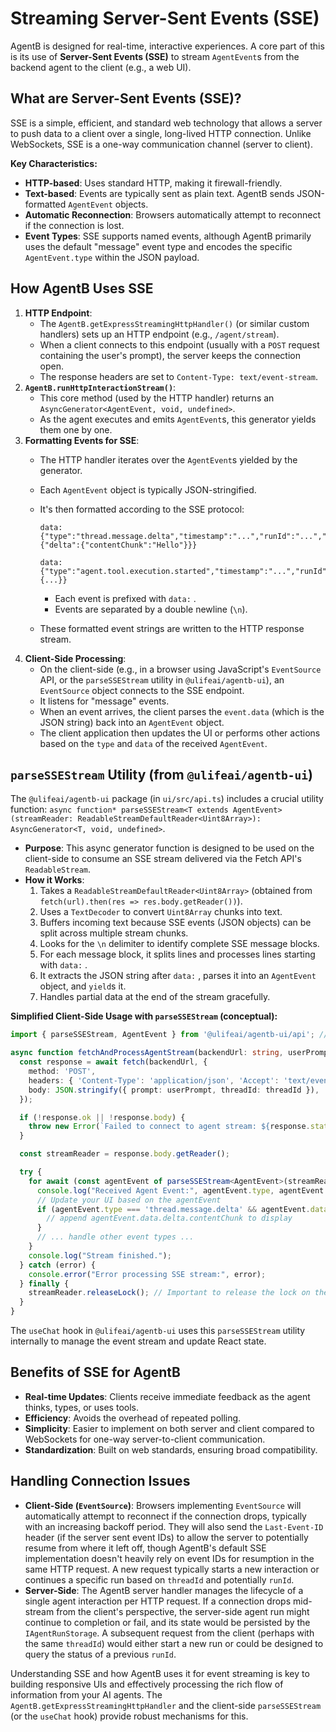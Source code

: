 # Streaming Server-Sent Events (SSE)

AgentB is designed for real-time, interactive experiences. A core part of this is its use of **Server-Sent Events (SSE)** to stream `AgentEvent`s from the backend agent to the client (e.g., a web UI).

## What are Server-Sent Events (SSE)?

SSE is a simple, efficient, and standard web technology that allows a server to push data to a client over a single, long-lived HTTP connection. Unlike WebSockets, SSE is a one-way communication channel (server to client).

**Key Characteristics:**

* **HTTP-based**: Uses standard HTTP, making it firewall-friendly.
* **Text-based**: Events are typically sent as plain text. AgentB sends JSON-formatted `AgentEvent` objects.
* **Automatic Reconnection**: Browsers automatically attempt to reconnect if the connection is lost.
* **Event Types**: SSE supports named events, although AgentB primarily uses the default "message" event type and encodes the specific `AgentEvent.type` within the JSON payload.

## How AgentB Uses SSE

1. **HTTP Endpoint**:
   * The `AgentB.getExpressStreamingHttpHandler()` (or similar custom handlers) sets up an HTTP endpoint (e.g., `/agent/stream`).
   * When a client connects to this endpoint (usually with a `POST` request containing the user's prompt), the server keeps the connection open.
   * The response headers are set to `Content-Type: text/event-stream`.
2. **`AgentB.runHttpInteractionStream()`**:
   * This core method (used by the HTTP handler) returns an `AsyncGenerator<AgentEvent, void, undefined>`.
   * As the agent executes and emits `AgentEvent`s, this generator yields them one by one.
3. **Formatting Events for SSE**:
   * The HTTP handler iterates over the `AgentEvent`s yielded by the generator.
   * Each `AgentEvent` object is typically JSON-stringified.
   *   It's then formatted according to the SSE protocol:

       ```
       data: {"type":"thread.message.delta","timestamp":"...","runId":"...","data":{"delta":{"contentChunk":"Hello"}}}

       data: {"type":"agent.tool.execution.started","timestamp":"...","runId":"...","data":{...}}

       ```

       * Each event is prefixed with `data:` .
       * Events are separated by a double newline (`\n`).
   * These formatted event strings are written to the HTTP response stream.
4. **Client-Side Processing**:
   * On the client-side (e.g., in a browser using JavaScript's `EventSource` API, or the `parseSSEStream` utility in `@ulifeai/agentb-ui`), an `EventSource` object connects to the SSE endpoint.
   * It listens for "message" events.
   * When an event arrives, the client parses the `event.data` (which is the JSON string) back into an `AgentEvent` object.
   * The client application then updates the UI or performs other actions based on the `type` and `data` of the received `AgentEvent`.

## `parseSSEStream` Utility (from `@ulifeai/agentb-ui`)

The `@ulifeai/agentb-ui` package (in `ui/src/api.ts`) includes a crucial utility function: `async function* parseSSEStream<T extends AgentEvent>(streamReader: ReadableStreamDefaultReader<Uint8Array>): AsyncGenerator<T, void, undefined>`.

* **Purpose**: This async generator function is designed to be used on the client-side to consume an SSE stream delivered via the Fetch API's `ReadableStream`.
* **How it Works**:
  1. Takes a `ReadableStreamDefaultReader<Uint8Array>` (obtained from `fetch(url).then(res => res.body.getReader())`).
  2. Uses a `TextDecoder` to convert `Uint8Array` chunks into text.
  3. Buffers incoming text because SSE events (JSON objects) can be split across multiple stream chunks.
  4. Looks for the `\n` delimiter to identify complete SSE message blocks.
  5. For each message block, it splits lines and processes lines starting with `data:` .
  6. It extracts the JSON string after `data:` , parses it into an `AgentEvent` object, and `yield`s it.
  7. Handles partial data at the end of the stream gracefully.

**Simplified Client-Side Usage with `parseSSEStream` (conceptual):**

```typescript
import { parseSSEStream, AgentEvent } from '@ulifeai/agentb-ui/api'; // Or adjust path if using directly

async function fetchAndProcessAgentStream(backendUrl: string, userPrompt: string, threadId?: string) {
  const response = await fetch(backendUrl, {
    method: 'POST',
    headers: { 'Content-Type': 'application/json', 'Accept': 'text/event-stream' },
    body: JSON.stringify({ prompt: userPrompt, threadId: threadId }),
  });

  if (!response.ok || !response.body) {
    throw new Error(`Failed to connect to agent stream: ${response.status}`);
  }

  const streamReader = response.body.getReader();

  try {
    for await (const agentEvent of parseSSEStream<AgentEvent>(streamReader)) {
      console.log("Received Agent Event:", agentEvent.type, agentEvent.data);
      // Update your UI based on the agentEvent
      if (agentEvent.type === 'thread.message.delta' && agentEvent.data.delta.contentChunk) {
        // append agentEvent.data.delta.contentChunk to display
      }
      // ... handle other event types ...
    }
    console.log("Stream finished.");
  } catch (error) {
    console.error("Error processing SSE stream:", error);
  } finally {
    streamReader.releaseLock(); // Important to release the lock on the reader
  }
}
```

The `useChat` hook in `@ulifeai/agentb-ui` uses this `parseSSEStream` utility internally to manage the event stream and update React state.

## Benefits of SSE for AgentB

* **Real-time Updates**: Clients receive immediate feedback as the agent thinks, types, or uses tools.
* **Efficiency**: Avoids the overhead of repeated polling.
* **Simplicity**: Easier to implement on both server and client compared to WebSockets for one-way server-to-client communication.
* **Standardization**: Built on web standards, ensuring broad compatibility.

## Handling Connection Issues

* **Client-Side (`EventSource`)**: Browsers implementing `EventSource` will automatically attempt to reconnect if the connection drops, typically with an increasing backoff period. They will also send the `Last-Event-ID` header (if the server sent event IDs) to allow the server to potentially resume from where it left off, though AgentB's default SSE implementation doesn't heavily rely on event IDs for resumption in the same HTTP request. A new request typically starts a new interaction or continues a specific run based on `threadId` and potentially `runId`.
* **Server-Side**: The AgentB server handler manages the lifecycle of a single agent interaction per HTTP request. If a connection drops mid-stream from the client's perspective, the server-side agent run might continue to completion or fail, and its state would be persisted by the `IAgentRunStorage`. A subsequent request from the client (perhaps with the same `threadId`) would either start a new run or could be designed to query the status of a previous `runId`.

Understanding SSE and how AgentB uses it for event streaming is key to building responsive UIs and effectively processing the rich flow of information from your AI agents. The `AgentB.getExpressStreamingHttpHandler` and the client-side `parseSSEStream` (or the `useChat` hook) provide robust mechanisms for this.
